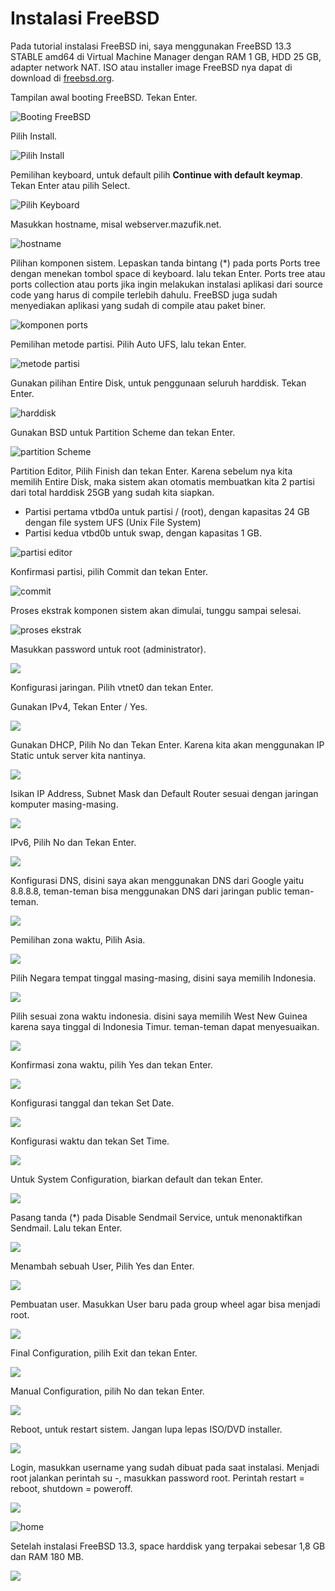# Instalasi FreeBSD

Pada tutorial instalasi FreeBSD ini, saya menggunakan FreeBSD 13.3 STABLE amd64 di Virtual Machine Manager dengan RAM 1 GB, HDD 25 GB, adapter network NAT. ISO atau installer image FreeBSD nya dapat di download di [freebsd.org](https://download.freebsd.org/snapshots/amd64/amd64/ISO-IMAGES/13.3/).

Tampilan awal booting FreeBSD.
Tekan Enter.

![Booting FreeBSD](https://github.com/mazufik/TUTORIAL-FREEBSD/blob/master/images/booting%20freebsd.png)

Pilih Install.

![Pilih Install](https://github.com/mazufik/TUTORIAL-FREEBSD/blob/master/images/pilih%20install.png)

Pemilihan keyboard, untuk default pilih **Continue with default keymap**.
Tekan Enter atau pilih Select.

![Pilih Keyboard](https://github.com/mazufik/TUTORIAL-FREEBSD/blob/master/images/pilih%20keyboard.png)

Masukkan hostname, misal webserver.mazufik.net.

![hostname](./images/hosname.png)

Pilihan komponen sistem.
Lepaskan tanda bintang (\*) pada ports Ports tree dengan menekan tombol space di keyboard. lalu tekan Enter.
Ports tree atau ports collection atau ports jika ingin melakukan instalasi aplikasi dari source code yang harus di compile terlebih dahulu. FreeBSD juga sudah menyediakan aplikasi yang sudah di compile atau paket biner.

![komponen ports](https://github.com/mazufik/TUTORIAL-FREEBSD/blob/master/images/komponen%20ports.png)

Pemilihan metode partisi.
Pilih Auto UFS, lalu tekan Enter.

![metode partisi](./images/partisi.png)

Gunakan pilihan Entire Disk, untuk penggunaan seluruh harddisk.
Tekan Enter.

![harddisk](./images/disk.png)

Gunakan BSD untuk Partition Scheme dan tekan Enter.

![partition Scheme](https://github.com/mazufik/TUTORIAL-FREEBSD/blob/master/images/bsd%20label.png)

Partition Editor, Pilih Finish dan tekan Enter.
Karena sebelum nya kita memilih Entire Disk, maka sistem akan otomatis membuatkan kita 2 partisi dari total harddisk 25GB yang sudah kita siapkan.

- Partisi pertama vtbd0a untuk partisi / (root), dengan kapasitas 24 GB dengan
  file system UFS (Unix File System)
- Partisi kedua vtbd0b untuk swap, dengan kapasitas 1 GB.

![partisi editor](https://github.com/mazufik/TUTORIAL-FREEBSD/blob/master/images/partisi%20editor.png)

Konfirmasi partisi, pilih Commit dan tekan Enter.

![commit](./images/commit.png)

Proses ekstrak komponen sistem akan dimulai, tunggu sampai selesai.

![proses ekstrak](./images/ekstrak.png)

Masukkan password untuk root (administrator).

![](https://github.com/mazufik/TUTORIAL-FREEBSD/blob/master/images/password%20root.png)

Konfigurasi jaringan. Pilih vtnet0 dan tekan Enter.

Gunakan IPv4, Tekan Enter / Yes.

![](./images/ipv4.png)

Gunakan DHCP, Pilih No dan Tekan Enter.
Karena kita akan menggunakan IP Static untuk server kita nantinya.

![](./images/dhcp.png)

Isikan IP Address, Subnet Mask dan Default Router sesuai dengan jaringan komputer masing-masing.

![](https://github.com/mazufik/TUTORIAL-FREEBSD/blob/master/images/ip%20static.png)

IPv6, Pilih No dan Tekan Enter.

![](./images/ipv6.png)

Konfigurasi DNS, disini saya akan menggunakan DNS dari Google yaitu 8.8.8.8, teman-teman bisa menggunakan DNS dari jaringan public teman-teman.

![](./images/https://github.com/mazufik/TUTORIAL-FREEBSD/blob/master/images/konfigurasi%20DNS.png)

Pemilihan zona waktu, Pilih Asia.

![](https://github.com/mazufik/TUTORIAL-FREEBSD/blob/master/images/zona%20waktu.png)

Pilih Negara tempat tinggal masing-masing, disini saya memilih Indonesia.

![](./images/country.png)

Pilih sesuai zona waktu indonesia. disini saya memilih West New Guinea karena saya tinggal di Indonesia Timur. teman-teman dapat menyesuaikan.

![](./images/wit.png)

Konfirmasi zona waktu, pilih Yes dan tekan Enter.

![](https://github.com/mazufik/TUTORIAL-FREEBSD/blob/master/images/konfirmasi%20wit.png)

Konfigurasi tanggal dan tekan Set Date.

![](./images/date.png)

Konfigurasi waktu dan tekan Set Time.

![](./images/time.png)

Untuk System Configuration, biarkan default dan tekan Enter.

![](https://github.com/mazufik/TUTORIAL-FREEBSD/blob/master/images/konfigurasi%20system.png)

Pasang tanda (\*) pada Disable Sendmail Service, untuk menonaktifkan Sendmail. Lalu tekan Enter.

![](./images/hard.png)

Menambah sebuah User, Pilih Yes dan Enter.

![](./images/adduser.png)

Pembuatan user.
Masukkan User baru pada group wheel agar bisa menjadi root.

![](./images/userbaru.png)

Final Configuration, pilih Exit dan tekan Enter.

![](./images/final.png)

Manual Configuration, pilih No dan tekan Enter.

![](./images/manualkon.png)

Reboot, untuk restart sistem.
Jangan lupa lepas ISO/DVD installer.

![](./images/reboot.png)

Login, masukkan username yang sudah dibuat pada saat instalasi.
Menjadi root jalankan perintah su -, masukkan password root.
Perintah restart = reboot, shutdown = poweroff.

![](./images/login.png)

![home](./images/home.png)

Setelah instalasi FreeBSD 13.3, space harddisk yang terpakai sebesar 1,8 GB dan RAM 180 MB.

![](./images/hdd.png)
